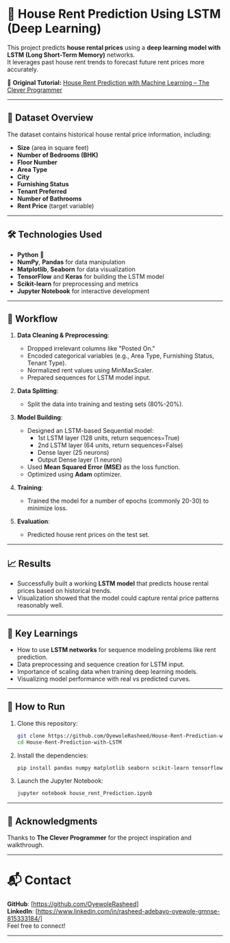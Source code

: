 # 🏡 House Rent Prediction Using LSTM (Deep Learning)

This project predicts **house rental prices** using a **deep learning model with LSTM (Long Short-Term Memory)** networks.  
It leverages past house rent trends to forecast future rent prices more accurately.

🔗 **Original Tutorial:** [House Rent Prediction with Machine Learning – The Clever Programmer](https://thecleverprogrammer.com/2022/08/15/house-rent-prediction-with-machine-learning/)

---

## 📂 Dataset Overview

The dataset contains historical house rental price information, including:

- **Size** (area in square feet)
- **Number of Bedrooms (BHK)**
- **Floor Number**
- **Area Type**
- **City**
- **Furnishing Status**
- **Tenant Preferred**
- **Number of Bathrooms**
- **Rent Price** (target variable)

---

## 🛠️ Technologies Used

- **Python** 🐍
- **NumPy**, **Pandas** for data manipulation
- **Matplotlib**, **Seaborn** for data visualization
- **TensorFlow** and **Keras** for building the LSTM model
- **Scikit-learn** for preprocessing and metrics
- **Jupyter Notebook** for interactive development

---

## 🚀 Workflow

1. **Data Cleaning & Preprocessing**:
   - Dropped irrelevant columns like "Posted On."
   - Encoded categorical variables (e.g., Area Type, Furnishing Status, Tenant Type).
   - Normalized rent values using MinMaxScaler.
   - Prepared sequences for LSTM model input.

2. **Data Splitting**:
   - Split the data into training and testing sets (80%-20%).

3. **Model Building**:
   - Designed an LSTM-based Sequential model:
     - 1st LSTM layer (128 units, return sequences=True)
     - 2nd LSTM layer (64 units, return sequences=False)
     - Dense layer (25 neurons)
     - Output Dense layer (1 neuron)
   - Used **Mean Squared Error (MSE)** as the loss function.
   - Optimized using **Adam** optimizer.

4. **Training**:
   - Trained the model for a number of epochs (commonly 20-30) to minimize loss.

5. **Evaluation**:
   - Predicted house rent prices on the test set.

---

## 📈 Results

- Successfully built a working **LSTM model** that predicts house rental prices based on historical trends.
- Visualization showed that the model could capture rental price patterns reasonably well.

---

## 🧠 Key Learnings

- How to use **LSTM networks** for sequence modeling problems like rent prediction.
- Data preprocessing and sequence creation for LSTM input.
- Importance of scaling data when training deep learning models.
- Visualizing model performance with real vs predicted curves.

---

## 📌 How to Run

1. Clone this repository:
   ```bash
   git clone https://github.com/OyewoleRasheed/House-Rent-Prediction-with-LSTM
   cd House-Rent-Prediction-with-LSTM
   ```

2. Install the dependencies:
   ```bash
   pip install pandas numpy matplotlib seaborn scikit-learn tensorflow
   ```

3. Launch the Jupyter Notebook:
   ```bash
   jupyter notebook house_rent_Prediction.ipynb
   ```

---

## 🤝 Acknowledgments

Thanks to **The Clever Programmer** for the project inspiration and walkthrough.

---

# 📬 Contact
**GitHub**: [https://github.com/OyewoleRasheed]  
**LinkedIn**: [https://www.linkedin.com/in/rasheed-adebayo-oyewole-gmnse-815333184/]  
Feel free to connect!

---
